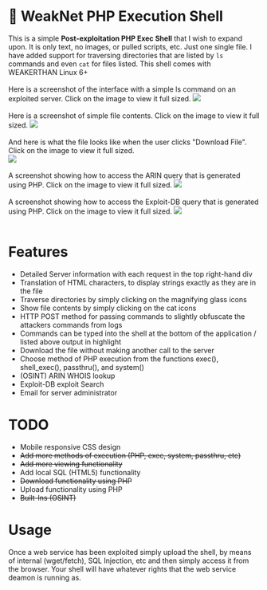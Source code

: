 # &#128026; WeakNet PHP Execution Shell
This is a simple <b>Post-exploitation PHP Exec Shell</b> that I wish to expand upon. It is only text, no images, or pulled scripts, etc. Just one single file. I have added support for traversing directories that are listed by <code>ls</code> commands and even <code>cat</code> for files listed. This shell comes with WEAKERTHAN Linux 6+<br />
<br />
Here is a screenshot of the interface with a simple ls command on an exploited server. Click on the image to view it full sized.
<img src="https://weaknetlabs.com/images/wpes_10.PNG"/><br /><br />
Here is a screenshot of simple file contents. Click on the image to view it full sized.
<img src="http://weaknetlabs.com/images/wpes_8_new.PNG"/><br /><br />
And here is what the file looks like when the user clicks "Download File". Click on the image to view it full sized.<br />
<img src="http://weaknetlabs.com/images/wpes_9.PNG"/><br /><br />
A screenshot showing how to access the ARIN query that is generated using PHP. Click on the image to view it full sized.
<img src="http://weaknetlabs.com/images/wpes_7.PNG"/><br /><br />
A screenshot showing how to access the Exploit-DB query that is generated using PHP. Click on the image to view it full sized.
<img src="http://weaknetlabs.com/images/wpes_8.PNG"/><br /><br />


# Features

<ul>
  <li>Detailed Server information with each request in the top right-hand div</li>
  <li>Translation of HTML characters, to display strings exactly as they are in the file</li>
  <li>Traverse directories by simply clicking on the magnifying glass icons</li>
  <li>Show file contents by simply clicking on the cat icons</li>
  <li>HTTP POST method for passing commands to slightly obfuscate the attackers commands from logs</li>
  <li>Commands can be typed into the shell at the bottom of the application / listed above output in highlight</li>
  <li>Download the file without making another call to the server</li>
  <li>Choose method of PHP execution from the functions exec(), shell_exec(), passthru(), and system()</li>
  <li>(OSINT) ARIN WHOIS lookup</li>
  <li>Exploit-DB exploit Search</li>
  <li>Email for server administrator</li>
</ul>

# TODO
<ul>
  <li>Mobile responsive CSS design</li>
  <li><strike>Add more methods of execution (PHP, exec, system, passthru, etc)</strike></li>
  <li><strike>Add more viewing functionality</strike></li>
  <li>Add local SQL (HTML5) functionality</li>
  <li><strike>Download functionality using PHP</strike></li>
  <li>Upload functionality using PHP</li>
  <li><strike>Built-Ins (OSINT)</strike></li>
</ul>

# Usage
Once a web service has been exploited simply upload the shell, by means of internal (wget/fetch), SQL Injection, etc and then simply access it from the browser. Your shell will have whatever rights that the web service deamon is running as.
